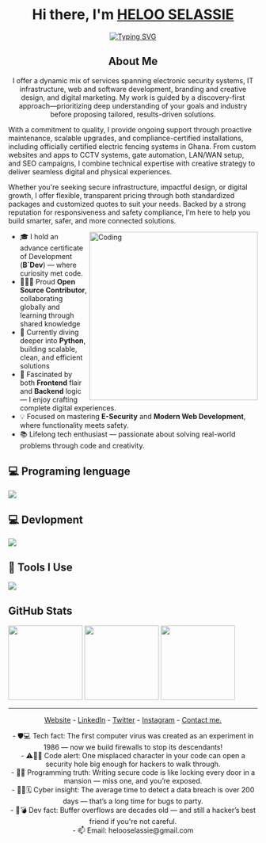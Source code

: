 <h1 align="center"> Hi there, I'm <a href="https://www.linkedin.com/in/selassieheloo">HELOO SELASSIE</a> </h1>

<!-- Typing effect -->
<p align="center">
  <a href="https://git.io/typing-svg">
    <img src="https://readme-typing-svg.demolab.com?font=Fira+Code&pause=1000&center=true&vCenter=true&width=1000&lines=Delivering+security%2C+software%2C+and+digital+solutions+that+work;Certified+security+installations+%7C+CCTV+%7C+Electric+fencing+%26+more;Web+%26+software+development+with+real+business+impact;Flexible+pricing+%7C+Standard+packages+%2B+custom+quotes;Branding%2C+SEO%2C+and+IT+consulting+under+one+roof;Discovery-first+approach+to+tech+solutions;Ongoing+support+%7C+Upgrades+%7C+Proactive+maintenance;Ghana+compliance-ready+tech+and+infrastructure" alt="Typing SVG" />
</a>
</p>

  </a>
  <h2 align="center">About Me</h2>
<p align="center">
  I offer a dynamic mix of services spanning electronic security systems, IT infrastructure, web and software development, branding and creative design, and digital marketing. My work is guided by a discovery-first approach—prioritizing deep understanding of your goals and industry before proposing tailored, results-driven solutions.

  With a commitment to quality, I provide ongoing support through proactive maintenance, scalable upgrades, and compliance-certified installations, including officially certified electric fencing systems in Ghana. From custom websites and apps to CCTV systems, gate automation, LAN/WAN setup, and SEO campaigns, I combine technical expertise with creative strategy to deliver seamless digital and physical experiences.

  Whether you're seeking secure infrastructure, impactful design, or digital growth, I offer flexible, transparent pricing through both standardized packages and customized quotes to suit your needs. Backed by a strong reputation for responsiveness and safety compliance, I’m here to help you build smarter, safer, and more connected solutions.
</p>



<img align="right" alt="Coding" min-width="300px" max-width="200px" width="340px" src="https://user-images.githubusercontent.com/74038190/225813708-98b745f2-7d22-48cf-9150-083f1b00d6c9.gif" />


<!-- About me -->

- 🎓  I hold an advance certificate of Development (**B`Dev**) — where curiosity met code.
- 🧑🏿‍💻 Proud **Open Source Contributor**, collaborating globally and learning through shared knowledge
- 🌱 Currently diving deeper into **Python**, building scalable, clean, and efficient solutions
- 👀 Fascinated by both **Frontend** flair and **Backend** logic — I enjoy crafting complete digital experiences.
- 💡 Focused on mastering **E-Security** and **Modern Web Development**, where functionality meets safety.
- 📚 Lifelong tech enthusiast — passionate about solving real-world problems through code and creativity.


<!-- Tech Stack -->

## 💻 Programing lenguage

<p align="left">
  <a href="https://skillicons.dev">
    <img src="https://skillicons.dev/icons?i=c,python,js" />
  </a>
</p>

<!-- Devlopment -->

## 💻 Devlopment

<p align="left">
  <a href="https://skillicons.dev">
    <img src="https://skillicons.dev/icons?i=html,css,tailwind" />
  </a>
</p>

<!-- Tools -->

## 🔧 Tools I Use

<p align="left">
  <a href="https://skillicons.dev">
    <img src="https://skillicons.dev/icons?i=powershell,vscode,git,github,linux,vercel" />
  </a>
</p>

<!-- Certification Badges

## Certification Badges 🪶
<div style='display:flex; align-items:center; gap: 10px;' align='left'>
<a href="https://api.badgr.io/public/assertions/wr0NTzwXSZiEuORGzNlwVg?identity__email=patidhrubaraj%40gmail.com"> </a>
<img src="Assets/Postman - Postman.png" width="100px" height="100px" />
</div>
 -->

<!-- GitHub Stats -->
<h2 align="left">
GitHub Stats
</h2>

<div align="left">
  <img src="https://github-readme-stats.vercel.app/api?username=helooselassie&show_icons=true&theme=radical&hide_border=true&include_all_commits=true&count_private=true" height="150" />
   <img src="https://github-readme-stats.vercel.app/api/top-langs/?username=helooselassie&layout=compact&theme=radical&hide_border=true&langs_count=8" height="150" />
  <img src="https://github-readme-stats.vercel.app/api/top-langs/?username=helooselassie&theme=vue&show_icons=true&hide_border=true&layout=compact" height="150" />
<!--    ![helooselassie's Stats](https://github-readme-stats.vercel.app/api?username=helooselassie&theme=vue&show_icons=true&hide_border=true&count_private=true)
   ![helooselassie's Streak](https://github-readme-streak-stats.herokuapp.com/?user=helooselassie&theme=vue&hide_border=true)
   ![helooselassie's Top Languages](https://github-readme-stats.vercel.app/api/top-langs/?username=helooselassie&theme=vue&show_icons=true&hide_border=true&layout=compact) -->
  

---

<p align="center">
  <a href="https://seldatasolutions.com/">Website</a> -
  <a href="https://www.linkedin.com/in/selassieheloo">LinkedIn</a> -
  <a href="https://x.com/selassieheloo">Twitter</a> -   
  <a href="https://www.instagram.com/selassieheloo/">Instagram</a> -
  <a href="https://wa.me/+233240301853">Contact me.</a>
 
</p>

<p align="center">
- 🛡️💻 Tech fact: The first computer virus was created as an experiment in 1986 — now we build firewalls to stop its descendants!<br>
- ⚠️👨‍💻 Code alert: One misplaced character in your code can open a security hole big enough for hackers to walk through.<br>
- 🔐🏰 Programming truth: Writing secure code is like locking every door in a mansion — miss one, and you’re exposed.<br>
- 🕵️‍♂️🗓️ Cyber insight: The average time to detect a data breach is over 200 days — that’s a long time for bugs to party.<br>
- 🐞💣 Dev fact: Buffer overflows are decades old — and still a hacker’s best friend if you're not careful.<br>
- 📫 Email: helooselassie@gmail.com
</p>
